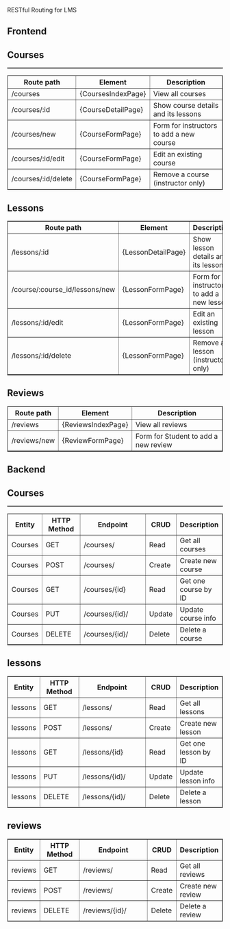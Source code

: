 RESTful Routing for LMS

<h2>Frontend</h2>
<table border="1" width="100%">

<h2>Courses</h2>
<table border="1" width="100%">
    <thead>
        <tr>
            <th width="6%">Route path</th>
            <th width="15%">Element</th>
            <th width="100%">Description</th>
        </tr>
    </thead>
    <tbody>
        <tr><td>/courses</td><td>{CoursesIndexPage}</td><td>View all courses</td></tr>
        <tr><td>/courses/:id</td><td>{CourseDetailPage}</td><td>Show course details and its lessons</td></tr>
        <tr><td>/courses/new</td><td>{CourseFormPage}</td><td>Form for instructors to add a new course</td></tr>
        <tr><td>/courses/:id/edit</td><td>{CourseFormPage}</td><td>Edit an existing course</td></tr>
        <tr><td>/courses/:id/delete</td><td>{CourseFormPage}</td><td>Remove a course (instructor only)</td></tr>
    </tbody>
</table>
    </tbody>
</table>

<h2>Lessons</h2>
<table border="1" width="100%">
    <thead>
        <tr>
            <th width="6%">Route path</th>
            <th width="15%">Element</th>
            <th width="100%">Description</th>
        </tr>
    </thead>
    <tbody>
        <tr><td>/lessons/:id</td><td>{LessonDetailPage}</td><td>Show lesson details and its lessons</td></tr>
        <tr><td>/course/:course_id/lessons/new</td><td>{LessonFormPage}</td><td>Form for instructors to add a new lesson</td></tr>
        <tr><td>/lessons/:id/edit</td><td>{LessonFormPage}</td><td>Edit an existing lesson</td></tr>
        <tr><td>/lessons/:id/delete</td><td>{LessonFormPage}</td><td>Remove a lesson (instructor only)</td></tr>
    </tbody>
</table>
    </tbody>
</table>

<h2>Reviews</h2>
<table border="1" width="100%">
    <thead>
        <tr>
            <th width="6%">Route path</th>
            <th width="15%">Element</th>
            <th width="100%">Description</th>
        </tr>
    </thead>
    <tbody>
        <tr><td>/reviews</td><td>{ReviewsIndexPage}</td><td>View all reviews</td></tr>
        <tr><td>/reviews/new</td><td>{ReviewFormPage}</td><td>Form for Student to add a new review</td></tr>
    </tbody>
</table>
    </tbody>
</table>


<h2>Backend</h2>
<table border="1" width="100%">

<h2>Courses</h2>
<table border="1" width="100%">
    <thead>
        <tr>
            <th width="15%">Entity</th>
            <th width="25%">HTTP Method</th>
            <th width="50%">Endpoint</th>
            <th width="50%">CRUD</th>
            <th width="10%">Description</th>
        </tr>
    </thead>
    <tbody>
        <tr><td>Courses</td><td>GET</td><td>/courses/</td><td>Read</td><td>Get all courses</td></tr>
        <tr><td>Courses</td><td>POST</td><td>/courses/</td><td>Create</td><td>Create new course</td></tr>
        <tr><td>Courses</td><td>GET</td><td>/courses/{id}</td><td>Read</td><td>Get one course by ID</td></tr>
        <tr><td>Courses</td><td>PUT</td><td>/courses/{id}/</td><td>Update</td><td>Update course info</td></tr>
        <tr><td>Courses</td><td>DELETE</td><td>/courses/{id}/</td><td>Delete</td><td>Delete a course</td></tr>
    </tbody>
</table>
    </tbody>
</table>

<h2>lessons</h2>
<table border="1" width="100%">
    <thead>
        <tr>
            <th width="15%">Entity</th>
            <th width="25%">HTTP Method</th>
            <th width="50%">Endpoint</th>
            <th width="50%">CRUD</th>
            <th width="10%">Description</th>
        </tr>
    </thead>
    <tbody>
        <tr><td>lessons</td><td>GET</td><td>/lessons/</td><td>Read</td><td>Get all lessons</td></tr>
        <tr><td>lessons</td><td>POST</td><td>/lessons/</td><td>Create</td><td>Create new lesson</td></tr>
        <tr><td>lessons</td><td>GET</td><td>/lessons/{id}</td><td>Read</td><td>Get one lesson by ID</td></tr>
        <tr><td>lessons</td><td>PUT</td><td>/lessons/{id}/</td><td>Update</td><td>Update lesson info</td></tr>
        <tr><td>lessons</td><td>DELETE</td><td>/lessons/{id}/</td><td>Delete</td><td>Delete a lesson</td></tr>
    </tbody>
</table>
    </tbody>
</table>

<h2>reviews</h2>
<table border="1" width="100%">
    <thead>
        <tr>
            <th width="15%">Entity</th>
            <th width="25%">HTTP Method</th>
            <th width="50%">Endpoint</th>
            <th width="50%">CRUD</th>
            <th width="10%">Description</th>
        </tr>
    </thead>
    <tbody>
        <tr><td>reviews</td><td>GET</td><td>/reviews/</td><td>Read</td><td>Get all reviews</td></tr>
        <tr><td>reviews</td><td>POST</td><td>/reviews/</td><td>Create</td><td>Create new review</td></tr>
        <tr><td>reviews</td><td>DELETE</td><td>/reviews/{id}/</td><td>Delete</td><td>Delete a review</td></tr>
    </tbody>
</table>
    </tbody>
</table>